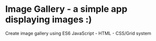 # Image Gallery - a simple app displaying images :)
Create image gallery using ES6 JavaScript - HTML - CSS/Grid system

